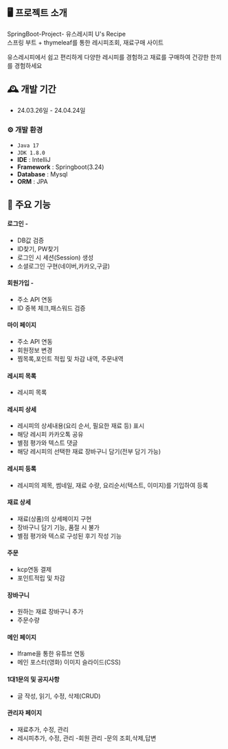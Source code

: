 
## 🖥️ 프로젝트 소개 
SpringBoot-Project- 유스레시피 U's Recipe<br>
스프링 부트 + thymeleaf를 통한
레시피조회, 재료구매 사이트

유스레시피에서 쉽고 편리하게
다양한 레시피를 경험하고
재료를 구매하여 건강한 한끼를
경험하세요
<br>

## 🕰️ 개발 기간
* 24.03.26일 - 24.04.24일

### ⚙️ 개발 환경
- `Java 17`
- `JDK 1.8.0`
- **IDE** : IntelliJ
- **Framework** : Springboot(3.24)
- **Database** : Mysql
- **ORM** : JPA

## 📌 주요 기능
#### 로그인 - 
- DB값 검증
- ID찾기, PW찾기
- 로그인 시 세션(Session) 생성
- 소셜로그인 구현(네이버,카카오,구글)
#### 회원가입 - 
- 주소 API 연동
- ID 중복 체크,패스워드 검증

#### 마이 페이지 
- 주소 API 연동
- 회원정보 변경
- 찜목록,포인트 적립 및 차감 내역, 주문내역

#### 레시피 목록
- 레시피 목록

#### 레시피 상세
- 레시피의 상세내용(요리 순서, 필요한 재료 등) 표시
- 해당 레시피 카카오톡 공유
- 별점 평가와 텍스트 댓글
- 해당 레시피의 선택한 재료 장바구니 담기(전부 담기 가능)

#### 레시피 등록
- 레시피의 제목, 썸네일, 재료 수량, 요리순서(텍스트, 이미지)를 기입하여 등록

#### 재료 상세
  - 재료(상품)의 상세페이지 구현
  - 장바구니 담기 기능, 품절 시 불가
  - 별점 평가와 텍스로 구성된 후기 작성 기능

#### 주문
- kcp연동 결제
- 포인트적립 및 차감

#### 장바구니
- 원하는 재료 장바구니 추가
- 주문수량 

#### 메인 페이지 
- Iframe을 통한 유튜브 연동
- 메인 포스터(영화) 이미지 슬라이드(CSS)
  
#### 1대1문의 및 공지사항
- 글 작성, 읽기, 수정, 삭제(CRUD)

#### 관리자 페이지 
- 재료추가, 수정, 관리
- 레시피추가, 수정, 관리
-회원 관리
-문의 조회,삭제,답변
